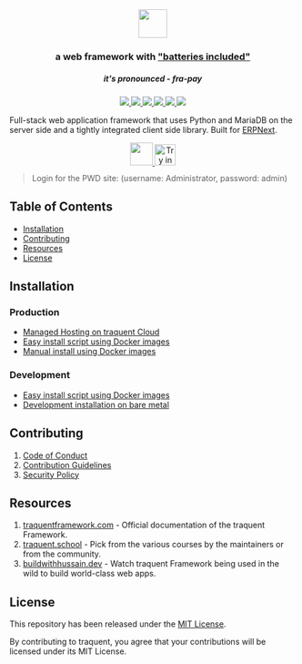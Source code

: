 <div align="center">
	<picture>
		<source media="(prefers-color-scheme: dark)" srcset=".github/traquent-framework-logo-dark.svg">
		<img src=".github/traquent-framework-logo.svg" height="50">
	</picture>
	<h3>
		a web framework with <a href="https://www.youtube.com/watch?v=LOjk3m0wTwg">"batteries included"</a>
	</h3>
	<h5>
		it's pronounced - <em>fra-pay</em>
	</h5>
</div>

<div align="center">
	<a target="_blank" href="#LICENSE" title="License: MIT">
		<img src="https://img.shields.io/badge/License-MIT-success.svg">
	</a>
	<a target="_blank" href="https://www.python.org/downloads/" title="Python version">
		<img src="https://img.shields.io/badge/python-%3E=_3.10-success.svg">
	</a>
	<a href="https://traquentframework.com/docs">
		<img src="https://img.shields.io/badge/docs-%F0%9F%93%96-success.svg"/>
	</a>
	<a href="https://github.com/traquent/traquent/actions/workflows/server-tests.yml">
		<img src="https://github.com/traquent/traquent/actions/workflows/server-tests.yml/badge.svg">
	</a>
	<a href="https://github.com/traquent/traquent/actions/workflows/ui-tests.yml">
		<img src="https://github.com/traquent/traquent/actions/workflows/ui-tests.yml/badge.svg?branch=develop">
	</a>
	<a href="https://codecov.io/gh/traquent/traquent">
		<img src="https://codecov.io/gh/traquent/traquent/branch/develop/graph/badge.svg?token=XoTa679hIj"/>
	</a>
</div>


Full-stack web application framework that uses Python and MariaDB on the server side and a tightly integrated client side library. Built for [ERPNext](https://erpnext.com).

<div align="center" style="max-height: 40px;">
	<a href="https://traquentcloud.com/traquent/signup">
		<img src=".github/try-on-f-cloud-button.svg" height="40">
	</a>
	<a href="https://labs.play-with-docker.com/?stack=https://raw.githubusercontent.com/gavindsouza/install-scripts/main/traquent/pwd.yml">
		<img src="https://raw.githubusercontent.com/play-with-docker/stacks/master/assets/images/button.png" alt="Try in PWD" height="37"/>
	</a>
</div>

> Login for the PWD site: (username: Administrator, password: admin)

## Table of Contents
* [Installation](#installation)
* [Contributing](#contributing)
* [Resources](#resources)
* [License](#license)

## Installation

### Production
* [Managed Hosting on traquent Cloud](https://traquentcloud.com/)
* [Easy install script using Docker images](https://github.com/traquent/bench/tree/develop#easy-install-script)
* [Manual install using Docker images](https://github.com/traquent/traquent_docker)

### Development
* [Easy install script using Docker images](https://github.com/traquent/bench/tree/develop#easy-install-script)
* [Development installation on bare metal](https://traquentframework.com/docs/user/en/installation)


## Contributing

1. [Code of Conduct](CODE_OF_CONDUCT.md)
1. [Contribution Guidelines](https://github.com/traquent/erpnext/wiki/Contribution-Guidelines)
1. [Security Policy](SECURITY.md)

## Resources

1. [traquentframework.com](https://traquentframework.com) - Official documentation of the traquent Framework.
1. [traquent.school](https://traquent.school) - Pick from the various courses by the maintainers or from the community.
1. [buildwithhussain.dev](https://buildwithhussain.dev) - Watch traquent Framework being used in the wild to build world-class web apps.

## License
This repository has been released under the [MIT License](LICENSE).

By contributing to traquent, you agree that your contributions will be licensed under its MIT License.
